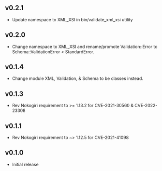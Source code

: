 ## v0.2.1

* Update namespace to XML_XSI in bin/validate_xml_xsi utility

## v0.2.0

* Change namespace to XML_XSI and rename/promote Validation::Error to Schema::ValidationError < StandardError.

## v0.1.4

* Change module XML, Validation, & Schema to be classes instead.

## v0.1.3

* Rev Nokogiri requirement to >= 1.13.2 for CVE-2021-30560 & CVE-2022-23308

## v0.1.1

* Rev Nokogiri requirement to ~> 1.12.5 for CVE-2021-41098

## v0.1.0

* Initial release

